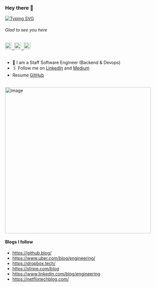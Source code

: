 ### Hey there :wave:

[![Typing SVG](https://readme-typing-svg.herokuapp.com?color=%2336BCF7&lines=This+is+Mohiadeen+Ameer)](https://git.io/typing-svg)

###### Glad to see you here 

   
<a href="https://www.linkedin.com/in/mj-ameer/">
  <kbd>
  <img align="centre" alt="mjameer's LinkdeIn" width="22px" src="https://cdn-icons-png.flaticon.com/512/174/174857.png" />
</a>
  
 <a href="https://www.instagram.com/_with_mj/">
  <kbd>
  <img align="centre" alt="mjameer's Instagram" width="22px" src="https://upload.wikimedia.org/wikipedia/commons/thumb/e/e7/Instagram_logo_2016.svg/2048px-Instagram_logo_2016.svg.png" />
</a>
  
<a href="mailto:mohiadeen.ameer@outlook.com">
  <kbd>
  <img align="centre" alt="mjameer's Outlook" width="22px" src="https://upload.wikimedia.org/wikipedia/commons/thumb/d/df/Microsoft_Office_Outlook_%282018%E2%80%93present%29.svg/1101px-Microsoft_Office_Outlook_%282018%E2%80%93present%29.svg.png" />
</a>
<br/>
<br/>

- 🏢 I am a Staff Software Engineer (Backend & Devops)
- 🖇 Follow me on [LinkedIn](https://www.linkedin.com/in/mj-ameer/) and [Medium](https://medium.com/@mj_ameer)
- Resume [GitHub](https://mjameer.github.io/Resume.pdf)

<br/>

<img width="475" alt="image" src="https://github.com/user-attachments/assets/74a83131-8d72-4353-9787-67615a1aad31" />


#### Blogs I follow 

- https://github.blog/
- https://www.uber.com/blog/engineering/
- https://dropbox.tech/
- https://stripe.com/blog
- https://www.linkedin.com/blog/engineering
- https://netflixtechblog.com/
